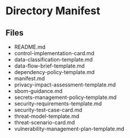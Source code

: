 # Directory Manifest

## Files
- README.md
- control-implementation-card.md
- data-classification-template.md
- data-flow-brief-template.md
- dependency-policy-template.md
- manifest.md
- privacy-impact-assessment-template.md
- sbom-guidance.md
- secrets-management-policy-template.md
- security-requirements-template.md
- security-test-case-card.md
- threat-model-template.md
- threat-scenario-card.md
- vulnerability-management-plan-template.md

